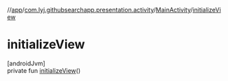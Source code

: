 //[app](../../../index.md)/[com.lyj.githubsearchapp.presentation.activity](../index.md)/[MainActivity](index.md)/[initializeView](initialize-view.md)

# initializeView

[androidJvm]\
private fun [initializeView](initialize-view.md)()
